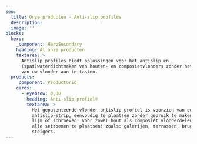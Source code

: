 ```yaml
---
seo:
  title: Onze producten - Anti-slip profiles
  description:
  image: ''
blocks:
  hero:
    _component: HeroSecondary
    heading: Al onze producten
    textarea: >
      Antislip profiles biedt oplossingen voor het antislip en
      (spat)waterdichtmaken van houten- en composietvlonders zonder het aanzicht
      van uw vlonder aan te tasten.
  products:
    _component: ProductGrid
    cards:
      - eyebrow: 0,00
        heading: Anti-slip profiel®
        textarea: >
          Het gepatenteerde vlonder antislip-profiel is voorzien van een
          antislip-strip, eenvoudig te plaatsen zonder gebruik te maken van kit,
          lijm of schroeven! Voor zowel hout als composiet vlonderdelen en in
          alle seizoenen te plaatsen! zoals: galerijen, terrassen, bruggen en
          steigers.
---
```

